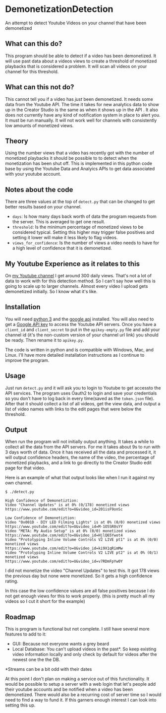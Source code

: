 # DemonetizationDetection
An attempt to detect Youtube Videos on your channel that have been demonetized

## What can this do?
This program should be able to detect if a video has been demonetized. It will 
use past data about a videos views to create a threshold of monetized playbacks
that is considered a problem. It will scan all videos on your channel for this 
threshold.

## What can this not do?
This cannot tell you if a video has *just* been demonetized. It needs some data 
from the Youtube API. The time it takes for new analytics data to show up in the
Creator Studio is the same as when it shows up in the API . It also does not 
currently have any kind of notification system in place to alert you. It must be
run manually. It will not work well for channels with consistently low amounts
of monetized views.

## Theory
Using the number views that a video has recently got with the number of 
monetized playbacks it should be possible to to detect when the monetization 
has been shut off. This is implemented in this python code base by using the 
Youtube Data and Analyics APIs to get data associated with your youtube account.

## Notes about the code
There are three values at the top of `detect.py` that can be changed to get 
better results based on your channel. 

 - `days`: Is how many days back worth of data the program requests from the 
     server. This is averaged to get one result. 
 - `threshold`: Is the minimum percentage of monetized views to be considered 
     typical. Setting this higher may trigger false positives and setting it 
     lower will make it less likely to flag videos. 
 - `views_for_confidence`: Is the number of views a video needs to have for a 
     high level of confidence that it is demonetized.

## My Youtube Experience as it relates to this
On [my Youtube channel](https://www.youtube.com/AkBKukU) I get around 300 daily 
views. That's not a lot of data to work with for this detection method. So I 
can't say how well this is going to scale up to larger channels. Almost every 
video I upload gets demonetized initially. So I know what it's like.

## Installation

You will need [python 3](https://www.python.org/downloads/) and the [google api](https://developers.google.com/api-client-library/python/start/installation) 
installed. You will also need to get a [Google API key](https://support.google.com/googleapi/answer/6158862) 
to access the Youtube API servers. Once you have a `client_id` and 
`client_secret` to put in the `apikey-empty.py` file and add your channel id 
(it's the non-custom version of your channel url link) you should be ready. Then 
rename it to `apikey.py`.

The code is written in python and is compatible with Windows, Mac, and Linux.
I'll have more detailed installation instructions as I continue to improve the 
program.

## Usage
Just run `detect.py` and it will ask you to login to Youtube to get accessto the
API services. The program uses Oauth2 to login and save your credentials so you 
don't have to log back in every time(saved as the `token.json` file). After 
that it should collect a list of all videos, get the view data, and output a 
list of video names with links to the edit pages that were below the threshold.

## Output

When run the program will not initially output anything. It takes a while to 
collect all the data from the API servers. For me it takes about 9s to run with
3 days worth of data. Once it has received all the data and processed it, it
will output confidence headers, the name of the video, the percentage of 
monetized playbacks, and a link to go directly to the Creator Studio edit page 
for that video.

Here is an example of what that output looks like when I run it against my own 
channel. 
```
$ ./detect.py

High Confidence of Demonetiztion:
Video "Channel Updates" is at 0% (0/178) monetized views
https://www.youtube.com/edit?o=U&video_id=201isF9onSc

Low Confidence of Demonetiztion:
Video "0x001D - DIY LED Filming Lights" is at 0% (0/0) monetized views
https://www.youtube.com/edit?o=U&video_id=M-1O5SR0sYY
Video "META: My Audio Setup" is at 0% (0/0) monetized views
https://www.youtube.com/edit?o=U&video_id=HjlQ65Ywot4
Video "Prototyping Inline Volume Controls V2 LIVE pt1" is at 0% (0/0) monetized views
https://www.youtube.com/edit?o=U&video_id=ki9X1qRimMw
Video "Prototyping Inline Volume Controls V2 LIVE pt2" is at 0% (0/1) monetized views
https://www.youtube.com/edit?o=U&video_id=v7RDmFpYw0Y
```

I did not monetize the video "Channel Updates" to test this. It got 178 views 
the previous day but none were monetized. So it gets a high confidence rating.

In this case the low confidence values are all false positives because I do not 
get enough views for this to work properly. (this is pretty much all my videos 
so I cut it short for the example)

## Roadmap
This is program is functional but not complete. I still have several more 
features to add to it:

 - GUI: Because not everyone wants a grey beard
 - Local Database: You can't upload videos in the past\*. So keep existing video
     information locally and only check by default for videos after the newest
     one the the DB.

\*Streams can be a bit odd with their dates

At this point I don't plan on making a service out of this functionality. It
would be possible to setup a server with a web login that let's people add their
youtube accounts and be notified when a video has been demonetized. There would 
also be a recurring cost of server time so I would need to find a way to fund 
it. If this garners enough interest I can look into setting this up.


